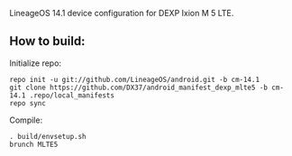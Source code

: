 LineageOS 14.1 device configuration for DEXP Ixion M 5 LTE.


How to build:
-------------

Initialize repo:

    repo init -u git://github.com/LineageOS/android.git -b cm-14.1
    git clone https://github.com/DX37/android_manifest_dexp_mlte5 -b cm-14.1 .repo/local_manifests
    repo sync

Compile:

    . build/envsetup.sh
    brunch MLTE5
